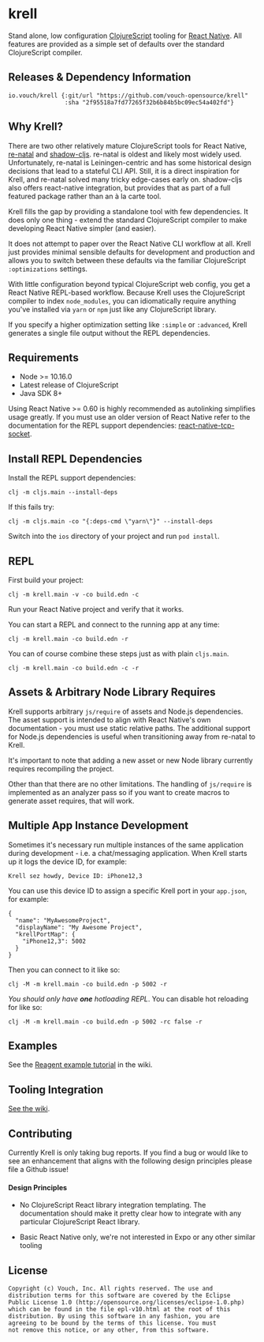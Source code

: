 # krell

Stand alone, low configuration [ClojureScript](https://clojurescript.org)
tooling for [React Native](https://reactnative.dev). All features are provided
as a simple set of defaults over the standard ClojureScript compiler.

## Releases & Dependency Information

```
io.vouch/krell {:git/url "https://github.com/vouch-opensource/krell"
                :sha "2f95518a7fd77265f32b6b84b5bc09ec54a402fd"}
```

## Why Krell?

There are two other relatively mature ClojureScript tools for React Native,
[re-natal](https://github.com/drapanjanas/re-natal) and
[shadow-cljs](https://github.com/thheller/shadow-cljs). re-natal is oldest and
likely most widely used. Unfortunately, re-natal is Leiningen-centric and has
some historical design decisions that lead to a stateful CLI API. Still, it is a
direct inspiration for Krell, and re-natal solved many tricky edge-cases early
on. shadow-cljs also offers react-native integration, but provides that as part
of a full featured package rather than an à la carte tool.

Krell fills the gap by providing a standalone tool with few dependencies. It
does only one thing - extend the standard ClojureScript compiler to make
developing React Native simpler (and easier).

It does not attempt to paper over the React Native CLI workflow at all. Krell
just provides minimal sensible defaults for development and production and
allows you to switch between these defaults via the familiar ClojureScript
`:optimizations` settings.

With little configuration beyond typical ClojureScript web config, you get a
React Native REPL-based workflow. Because Krell uses the ClojureScript compiler
to index `node_modules`, you can idiomatically require anything you've installed
via `yarn` or `npm` just like any ClojureScript library.

If you specify a higher optimization setting like `:simple` or `:advanced`,
Krell generates a single file output without the REPL dependencies.

## Requirements

* Node >= 10.16.0
* Latest release of ClojureScript
* Java SDK 8+

Using React Native >= 0.60 is highly recommended as autolinking simplifies usage
greatly. If you must use an older version of React Native refer to the
documentation for the REPL support dependencies:
[react-native-tcp-socket](https://www.npmjs.com/package/react-native-tcp-socket).

## Install REPL Dependencies

Install the REPL support dependencies:

```
clj -m cljs.main --install-deps
```

If this fails try:

```
clj -m cljs.main -co "{:deps-cmd \"yarn\"}" --install-deps
```

Switch into the `ios` directory of your project and run `pod install`.

## REPL

First build your project:

```
clj -m krell.main -v -co build.edn -c
```

Run your React Native project and verify that it works. 

You can start a REPL and connect to the running app at any time:

```
clj -m krell.main -co build.edn -r
```

You can of course combine these steps just as with plain `cljs.main`.

```
clj -m krell.main -co build.edn -c -r
```

## Assets & Arbitrary Node Library Requires

Krell supports arbitrary `js/require` of assets and Node.js dependencies. The
asset support is intended to align with React Native's own documentation - you
must use static relative paths. The additional support for Node.js dependencies
is useful when transitioning away from re-natal to Krell.

It's important to note that adding a new asset or new Node library currently 
requires recompiling the project.

Other than that there are no other limitations. The handling of `js/require` is
implemented as an analyzer pass so if you want to create macros to generate
asset requires, that will work.

## Multiple App Instance Development

Sometimes it's necessary run multiple instances of the same application during 
development - i.e. a chat/messaging application. When Krell starts up it logs
the device ID, for example:

```
Krell sez howdy, Device ID: iPhone12,3
```

You can use this device ID to assign a specific Krell port in your `app.json`,
for example:

```
{
  "name": "MyAwesomeProject",
  "displayName": "My Awesome Project",
  "krellPortMap": {
    "iPhone12,3": 5002
  }
}
```

Then you can connect to it like so:

```
clj -M -m krell.main -co build.edn -p 5002 -r
```

*You should only have **one** hotloading REPL*. You can disable hot reloading
for like so:

```
clj -M -m krell.main -co build.edn -p 5002 -rc false -r
```

## Examples

See the [Reagent example tutorial](https://github.com/vouchio/krell/wiki/Reagent-Tutorial) 
in the wiki.

## Tooling Integration

[See the wiki](https://github.com/vouch-opensource/krell/wiki/Tooling-Integration---Emacs%2C-Cursive%2C-etc.).

## Contributing

Currently Krell is only taking bug reports. If you find a bug or would like
to see an enhancement that aligns with the following design principles 
please file a Github issue!

#### Design Principles

* No ClojureScript React library integration templating. The documentation 
  should make it pretty clear how to integrate with any particular ClojureScript 
  React library.

* Basic React Native only, we're not interested in Expo or any other similar
  tooling

## License ##

    Copyright (c) Vouch, Inc. All rights reserved. The use and
    distribution terms for this software are covered by the Eclipse
    Public License 1.0 (http://opensource.org/licenses/eclipse-1.0.php)
    which can be found in the file epl-v10.html at the root of this
    distribution. By using this software in any fashion, you are
    agreeing to be bound by the terms of this license. You must
    not remove this notice, or any other, from this software.
